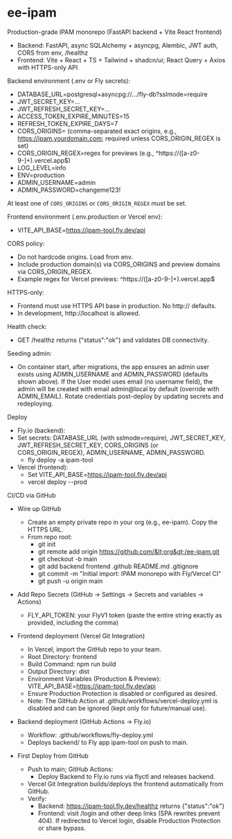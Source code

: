 # ee-ipam

Production-grade IPAM monorepo (FastAPI backend + Vite React frontend)

- Backend: FastAPI, async SQLAlchemy + asyncpg, Alembic, JWT auth, CORS from env, /healthz
- Frontend: Vite + React + TS + Tailwind + shadcn/ui; React Query + Axios with HTTPS-only API

Backend environment (.env or Fly secrets):
- DATABASE_URL=postgresql+asyncpg://.../fly-db?sslmode=require
- JWT_SECRET_KEY=...
- JWT_REFRESH_SECRET_KEY=...
- ACCESS_TOKEN_EXPIRE_MINUTES=15
- REFRESH_TOKEN_EXPIRE_DAYS=7
- CORS_ORIGINS=<frontend-origin> (comma-separated exact origins, e.g., https://ipam.yourdomain.com; required unless CORS_ORIGIN_REGEX is set)
- CORS_ORIGIN_REGEX=regex for previews (e.g., ^https://([a-z0-9-]+)\.vercel\.app$)
- LOG_LEVEL=info
- ENV=production
- ADMIN_USERNAME=admin
- ADMIN_PASSWORD=changeme123!

At least one of `CORS_ORIGINS` or `CORS_ORIGIN_REGEX` must be set.

Frontend environment (.env.production or Vercel env):
- VITE_API_BASE=https://ipam-tool.fly.dev/api

CORS policy:
- Do not hardcode origins. Load from env.
- Include production domain(s) via CORS_ORIGINS and preview domains via CORS_ORIGIN_REGEX.
- Example regex for Vercel previews: ^https://([a-z0-9-]+)\.vercel\.app$

HTTPS-only:
- Frontend must use HTTPS API base in production. No http:// defaults.
- In development, http://localhost is allowed.

Health check:
- GET /healthz returns {"status":"ok"} and validates DB connectivity.

Seeding admin:
- On container start, after migrations, the app ensures an admin user exists using ADMIN_USERNAME and ADMIN_PASSWORD (defaults shown above). If the User model uses email (no username field), the admin will be created with email admin@local by default (override with ADMIN_EMAIL). Rotate credentials post-deploy by updating secrets and redeploying.

Deploy
- Fly.io (backend):
- Set secrets: DATABASE_URL (with sslmode=require), JWT_SECRET_KEY, JWT_REFRESH_SECRET_KEY, CORS_ORIGINS (or CORS_ORIGIN_REGEX), ADMIN_USERNAME, ADMIN_PASSWORD.
  - fly deploy -a ipam-tool
- Vercel (frontend):
  - Set VITE_API_BASE=https://ipam-tool.fly.dev/api
  - vercel deploy --prod

CI/CD via GitHub
- Wire up GitHub
  - Create an empty private repo in your org (e.g., ee-ipam). Copy the HTTPS URL.
  - From repo root:
    - git init
    - git remote add origin https://github.com/&lt;org&gt;/ee-ipam.git
    - git checkout -b main
    - git add backend frontend .github README.md .gitignore
    - git commit -m "Initial import: IPAM monorepo with Fly/Vercel CI"
    - git push -u origin main

- Add Repo Secrets (GitHub → Settings → Secrets and variables → Actions)
  - FLY_API_TOKEN: your FlyV1 token (paste the entire string exactly as provided, including the comma)

- Frontend deployment (Vercel Git Integration)
  - In Vercel, import the GitHub repo to your team.
  - Root Directory: frontend
  - Build Command: npm run build
  - Output Directory: dist
  - Environment Variables (Production & Preview): VITE_API_BASE=https://ipam-tool.fly.dev/api
  - Ensure Production Protection is disabled or configured as desired.
  - Note: The GitHub Action at .github/workflows/vercel-deploy.yml is disabled and can be ignored (kept only for future/manual use).

- Backend deployment (GitHub Actions → Fly.io)
  - Workflow: .github/workflows/fly-deploy.yml
  - Deploys backend/ to Fly app ipam-tool on push to main.

- First Deploy from GitHub
  - Push to main; GitHub Actions:
    - Deploy Backend to Fly.io runs via flyctl and releases backend.
  - Vercel Git Integration builds/deploys the frontend automatically from GitHub.
  - Verify:
    - Backend: https://ipam-tool.fly.dev/healthz returns {"status":"ok"}
    - Frontend: visit /login and other deep links (SPA rewrites prevent 404). If redirected to Vercel login, disable Production Protection or share bypass.
